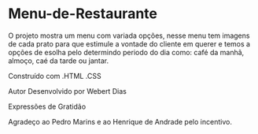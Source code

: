 # Menu-de-Restaurante

O projeto mostra um menu com variada opções, nesse menu tem imagens de cada prato para que estimule a vontade do cliente em
querer e temos a opções de esolha pelo determindo periodo do dia como: café da manhã, almoço, caé da tarde ou jantar.

Construído com
.HTML
.CSS

Autor
Desenvolvido por Webert Dias

Expressões de Gratidão

Agradeço ao Pedro Marins e ao Henrique de Andrade pelo incentivo.
